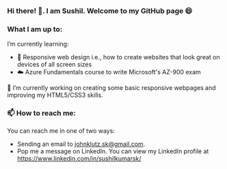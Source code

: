 ### Hi there! 👋. I am Sushil. Welcome to my GitHub page :smile:

### What I am up to:
I’m currently learning:
- 📱 Responsive web design i.e., how to create websites that look great on devices of all screen sizes
- ☁️ Azure Fundamentals course to write Microsoft's AZ-900 exam

🔭 I’m currently working on creating some basic responsive webpages and improving my HTML5/CSS3 skills.

### 📫 How to reach me:
You can reach me in one of two ways:
- Sending an email to johnklutz.sk@gmail.com.
- Pop me a message on LinkedIn. You can view my LinkedIn profile at https://www.linkedin.com/in/sushilkumarsk/

<!--
**Sushil-Kumar1999/Sushil-Kumar1999** is a ✨ _special_ ✨ repository because its `README.md` (this file) appears on your GitHub profile.

Here are some ideas to get you started:

- 🔭 I’m currently working on ...
- 🌱 I’m currently learning ...
- 👯 I’m looking to collaborate on ...
- 🤔 I’m looking for help with ...
- 💬 Ask me about ...
- 📫 How to reach me: ...
- 😄 Pronouns: ...
- ⚡ Fun fact: ...
-->
